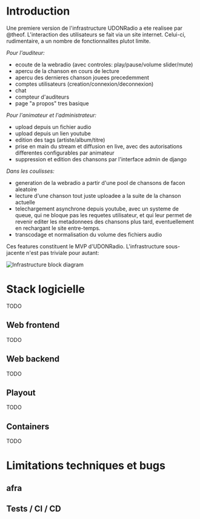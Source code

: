 # Introduction

Une premiere version de l'infrastructure UDONRadio a ete realisee par @theof.
L'interaction des utilisateurs se fait via un site internet. Celui-ci,
rudimentaire, a un nombre de fonctionnalites plutot limite.

*Pour l'auditeur:*

- ecoute de la webradio (avec controles: play/pause/volume slider/mute)
- apercu de la chanson en cours de lecture
- apercu des dernieres chanson jouees precedemment
- comptes utilisateurs (creation/connexion/deconnexion)
- chat
- compteur d'auditeurs
- page "a propos" tres basique

*Pour l'animateur et l'administrateur:*

- upload depuis un fichier audio
- upload depuis un lien youtube
- edition des tags (artiste/album/titre)
- prise en main du stream et diffusion en live, avec des autorisations
  differentes configurables par animateur
- suppression et edition des chansons par l'interface admin de django

*Dans les coulisses:*

- generation de la webradio a partir d'une pool de chansons de facon aleatoire
- lecture d'une chanson tout juste uploadee a la suite de la chanson actuelle
- telechargement asynchrone depuis youtube, avec un systeme de queue, qui ne
  bloque pas les requetes utilisateur, et qui leur permet de revenir editer les
  metadonnees des chansons plus tard, eventuellement en rechargant le site
  entre-temps.
- transcodage et normalisation du volume des fichiers audio


Ces features constituent le MVP d'UDONRadio. L'infrastructure sous-jacente n'est
pas triviale pour autant:

![Infrastructure block diagram](https://raw.githubusercontent.com/UDONRadio/UDONRadio/master/docs/block_diagram.svg)


# Stack logicielle
TODO

## Web frontend
TODO

## Web backend
TODO

## Playout
TODO

## Containers
TODO


# Limitations techniques et bugs

## afra

## Tests / CI / CD
